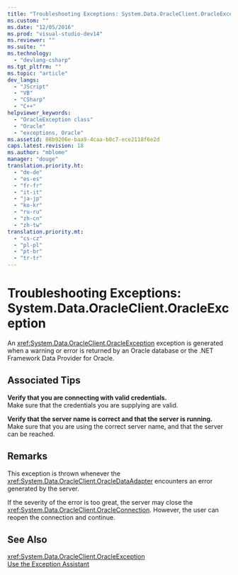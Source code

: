 ```yaml
---
title: "Troubleshooting Exceptions: System.Data.OracleClient.OracleException"
ms.custom: ""
ms.date: "12/05/2016"
ms.prod: "visual-studio-dev14"
ms.reviewer: ""
ms.suite: ""
ms.technology: 
  - "devlang-csharp"
ms.tgt_pltfrm: ""
ms.topic: "article"
dev_langs: 
  - "JScript"
  - "VB"
  - "CSharp"
  - "C++"
helpviewer_keywords: 
  - "OracleException class"
  - "Oracle"
  - "exceptions, Oracle"
ms.assetid: 08b9206e-baa9-4caa-b0c7-ece2118f6e2d
caps.latest.revision: 18
ms.author: "mblome"
manager: "douge"
translation.priority.ht: 
  - "de-de"
  - "es-es"
  - "fr-fr"
  - "it-it"
  - "ja-jp"
  - "ko-kr"
  - "ru-ru"
  - "zh-cn"
  - "zh-tw"
translation.priority.mt: 
  - "cs-cz"
  - "pl-pl"
  - "pt-br"
  - "tr-tr"
---
```

# Troubleshooting Exceptions: System.Data.OracleClient.OracleException
An <xref:System.Data.OracleClient.OracleException> exception is generated when a warning or error is returned by an Oracle database or the .NET Framework Data Provider for Oracle.  
  
## Associated Tips  
 **Verify that you are connecting with valid credentials.**  
 Make sure that the credentials you are supplying are valid.  
  
 **Verify that the server name is correct and that the server is running.**  
 Make sure that you are using the correct server name, and that the server can be reached.  
  
## Remarks  
 This exception is thrown whenever the <xref:System.Data.OracleClient.OracleDataAdapter> encounters an error generated by the server.  
  
 If the severity of the error is too great, the server may close the <xref:System.Data.OracleClient.OracleConnection>. However, the user can reopen the connection and continue.  
  
## See Also  
 <xref:System.Data.OracleClient.OracleException>   
 [Use the Exception Assistant](../Topic/How%20to:%20Use%20the%20Exception%20Assistant.md)